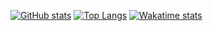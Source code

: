 [![GitHub stats](https://github-readme-stats.vercel.app/api?username=bubuntux&count_private=true&show_icons=true&theme=chartreuse-dark)](https://github.com/bubuntux/) 
[![Top Langs](https://github-readme-stats.vercel.app/api/top-langs/?username=bubuntux&layout=compact&show_icons=true&theme=chartreuse-dark)](https://github.com/bubuntux/)
[![Wakatime stats](https://github-readme-stats.vercel.app/api/wakatime?username=bubuntux&show_icons=true&theme=chartreuse-dark)](https://github.com/bubuntux/)


<!--
Here are some ideas to get you started:

- 🔭 I’m currently working on ...
- 🌱 I’m currently learning ...
- 👯 I’m looking to collaborate on ...
- 🤔 I’m looking for help with ...
- 💬 Ask me about ...
- 📫 How to reach me: ...
- 😄 Pronouns: ...
- ⚡ Fun fact: ...
-->

